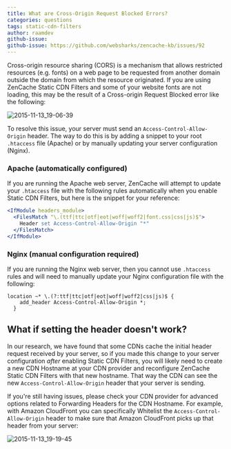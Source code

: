```yaml
---
title: What are Cross-Origin Request Blocked Errors?
categories: questions
tags: static-cdn-filters
author: raamdev
github-issue:
github-issue: https://github.com/websharks/zencache-kb/issues/92
---
```


Cross-origin resource sharing (CORS) is a mechanism that allows restricted resources (e.g. fonts) on a web page to be requested from another domain outside the domain from which the resource originated. If you are using ZenCache Static CDN Filters and some of your website fonts are not loading, this may be the result of a Cross-origin Request Blocked error like the following:

![2015-11-13_19-06-39](https://cloud.githubusercontent.com/assets/53005/11160591/c842ee60-8a39-11e5-9195-207e20061481.png)

To resolve this issue, your server must send an `Access-Control-Allow-Origin` header. The way to do this is by adding a snippet to your root `.htaccess` file (Apache) or by manually updating your server configuration (Nginx).

### Apache (automatically configured)

If you are running the Apache web server, ZenCache will attempt to update your `.htaccess` file with the following rules automatically when you enable Static CDN Filters, but here is the snippet for your reference:

```apache
<IfModule headers_module>
  <FilesMatch "\.(ttf|ttc|otf|eot|woff|woff2|font.css|css|js)$">
    Header set Access-Control-Allow-Origin "*"
  </FilesMatch>
</IfModule>
```

### Nginx (manual configuration required)

If you are running the Nginx web server, then you cannot use `.htaccess` rules and will need to manually update your Nginx configuration file with the following:

```nginx
location ~* \.(?:ttf|ttc|otf|eot|woff|woff2|css|js)$ {
    add_header Access-Control-Allow-Origin *;
  }
```

## What if setting the header doesn't work?

In our research, we have found that some CDNs cache the initial header request received by your server, so if you made this change to your server configuration _after_ enabling Static CDN Filters, you will likely need to create a new CDN Hostname at your CDN provider and reconfigure ZenCache Static CDN Filters with that new hostname. That way the CDN can see the new `Access-Control-Allow-Origin` header that your server is sending.

If you're still having issues, please check your CDN provider for advanced options related to Forwarding Headers for the CDN Hostname. For example, with Amazon CloudFront you can specifically Whitelist the `Access-Control-Allow-Origin` header to make sure that Amazon CloudFront picks up that header from your server:

![2015-11-13_19-19-45](https://cloud.githubusercontent.com/assets/53005/11160733/1157f9ae-8a3c-11e5-9be9-9b1694b20022.png)